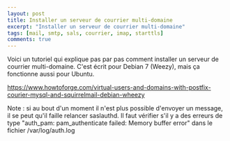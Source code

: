 ```yaml
---
layout: post
title: Installer un serveur de courrier multi-domaine
excerpt: "Installer un serveur de courrier multi-domaine"
tags: [mail, smtp, sals, courrier, imap, starttls]
comments: true
---
```

Voici un tutoriel qui explique pas par pas comment installer un serveur de courrier multi-domaine. C'est écrit pour Debian 7 (Weezy), mais ça fonctionne aussi pour Ubuntu.

https://www.howtoforge.com/virtual-users-and-domains-with-postfix-courier-mysql-and-squirrelmail-debian-wheezy

Note : si au bout d'un moment il n'est plus possible d'envoyer un message, il se peut qu'il faille relancer saslauthd. Il faut vérifier s'il y a des erreurs de type "auth_pam: pam_authenticate failed: Memory buffer error" dans le fichier /var/log/auth.log
